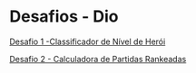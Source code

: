 ﻿# Desafios - Dio

[Desafio 1 -Classificador de Nível de Herói](https://github.com/GabrielSchiochetLima/Desafio-Classificador-Nivel/blob/main/script.js)

[Desafio 2 - Calculadora de Partidas Rankeadas](https://github.com/GabrielSchiochetLima/Desafio-Classificador-Nivel/blob/main/Desafio2.js)
